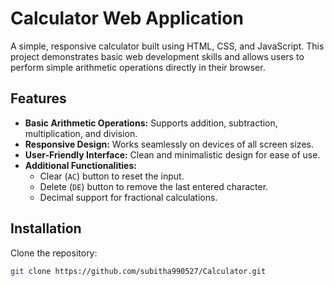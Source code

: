 # Calculator Web Application

A simple, responsive calculator built using HTML, CSS, and JavaScript. This project demonstrates basic web development skills and allows users to perform simple arithmetic operations directly in their browser.

## Features

- **Basic Arithmetic Operations:** Supports addition, subtraction, multiplication, and division.
- **Responsive Design:** Works seamlessly on devices of all screen sizes.
- **User-Friendly Interface:** Clean and minimalistic design for ease of use.
- **Additional Functionalities:**
  - Clear (`AC`) button to reset the input.
  - Delete (`DE`) button to remove the last entered character.
  - Decimal support for fractional calculations.

## Installation

 Clone the repository:
   ```bash
   git clone https://github.com/subitha990527/Calculator.git

